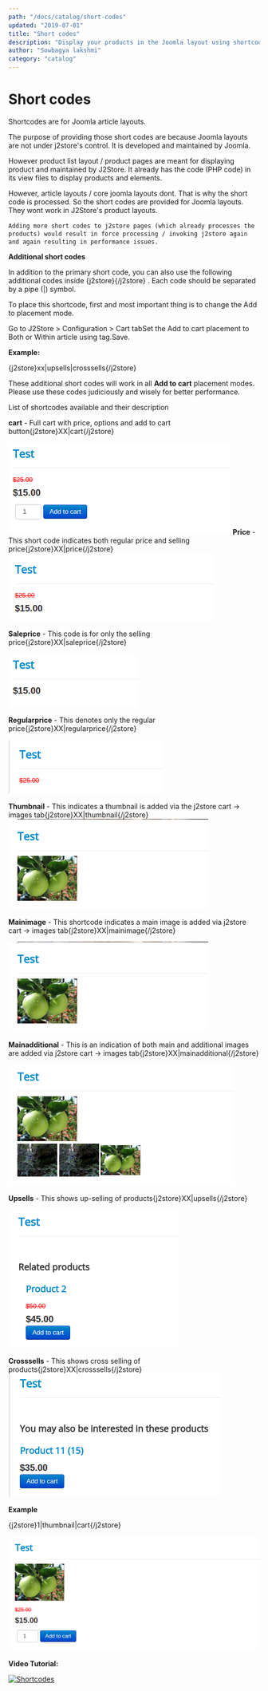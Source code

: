 ```yaml
---
path: "/docs/catalog/short-codes"
updated: "2019-07-01"
title: "Short codes"
description: "Display your products in the Joomla layout using shortcodes"
author: "Sowbagya lakshmi"
category: "catalog"
---
```

# Short codes

Shortcodes are for Joomla article layouts.

The purpose of providing those short codes are because Joomla layouts are not under j2store's control. It is developed and maintained by Joomla.

However product list layout / product pages are meant for displaying product and maintained by J2Store. It already has the code (PHP code) in its view files to display products and elements.

However, article layouts / core joomla layouts dont. That is why the short code is processed. So the short codes are provided for Joomla layouts. They wont work in J2Store's product layouts.

```
Adding more short codes to j2store pages (which already processes the products) would result in force processing / invoking j2store again and again resulting in performance issues.
```

**Additional short codes**

In addition to the primary short code, you can also use the following additional codes inside {j2store}{/j2store} . Each code should be separated by a pipe (\|) symbol.

To place this shortcode, first and most important thing is to change the Add to placement mode.

Go to J2Store > Configuration > Cart tabSet the Add to cart placement to Both or Within article using tag.Save.

**Example:**

{j2store}xx\|upsells\|crosssells{/j2store}

These additional short codes will work in all **Add to cart** placement modes. Please use these codes judiciously and wisely for better performance.

List of shortcodes available and their description

**cart** \- Full cart with price, options and add to cart button{j2store}XX\|cart{/j2store}

![Add to cart shortcode](https://raw.githubusercontent.com/j2store/doc-images/master//catalog/short-codes/shortcode_cart.png)
**Price** \- This short code indicates both regular price and selling price{j2store}XX\|price{/j2store}
![Price shortcode](https://raw.githubusercontent.com/j2store/doc-images/master//catalog/short-codes/shortcode_price.png)

**Saleprice** \- This code is for only the selling price{j2store}XX\|saleprice{/j2store}

![Sales price](https://raw.githubusercontent.com/j2store/doc-images/master//catalog/short-codes/shortcode_sale_price.png)

**Regularprice** - This denotes only the regular price{j2store}XX\|regularprice{/j2store}

![Regular price](https://raw.githubusercontent.com/j2store/doc-images/master//catalog/short-codes/shortcode_regular_price.png)

**Thumbnail** \- This indicates a thumbnail is added via the j2store cart -> images tab{j2store}XX\|thumbnail{/j2store}
![Thumbnail](https://raw.githubusercontent.com/j2store/doc-images/master//catalog/short-codes/shortcode_thumb.png)

**Mainimage** \- This shortcode indicates a main image is added via j2store cart -> images tab{j2store}XX\|mainimage{/j2store}

![Main image](https://raw.githubusercontent.com/j2store/doc-images/master//catalog/short-codes/shortcode_main.png)

**Mainadditional** \- This is an indication of both main and additional images are added via j2store cart -> images tab{j2store}XX\|mainadditional{/j2store}

![Main additional](https://raw.githubusercontent.com/j2store/doc-images/master//catalog/short-codes/shortcode_mainadditional.png)

**Upsells** \- This shows up-selling of products{j2store}XX\|upsells{/j2store}

![Upsells](https://raw.githubusercontent.com/j2store/doc-images/master//catalog/short-codes/shortcode_upsells.png)

**Crosssells** \- This shows cross selling of products{j2store}XX\|crosssells{/j2store}
![Crosssells](https://raw.githubusercontent.com/j2store/doc-images/master//catalog/short-codes/shortcode_crosssells.png)

**Example**

{j2store}1\|thumbnail\|cart{/j2store}

![Cart thumb](https://raw.githubusercontent.com/j2store/doc-images/master//catalog/short-codes/shortcode_cart_thumb.png)

**Video Tutorial:**

[![Shortcodes](https://img.youtube.com/vi/51J1UkeRu3Y/0.jpg)](https://youtu.be/YwgwQj83cMo "Shortcodes")


